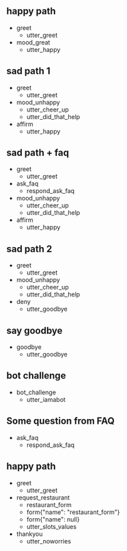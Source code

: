 ## happy path
* greet
  - utter_greet
* mood_great
  - utter_happy

## sad path 1
* greet
  - utter_greet
* mood_unhappy
  - utter_cheer_up
  - utter_did_that_help
* affirm
  - utter_happy

## sad path + faq
* greet
    - utter_greet
* ask_faq
    - respond_ask_faq
* mood_unhappy
  - utter_cheer_up
  - utter_did_that_help
* affirm
  - utter_happy

## sad path 2
* greet
  - utter_greet
* mood_unhappy
  - utter_cheer_up
  - utter_did_that_help
* deny
  - utter_goodbye

## say goodbye
* goodbye
  - utter_goodbye

## bot challenge
* bot_challenge
  - utter_iamabot

## Some question from FAQ
* ask_faq
    - respond_ask_faq



## happy path
* greet 
	- utter_greet 
* request_restaurant 
	- restaurant_form 
	- form{"name": "restaurant_form"} 
	- form{"name": null} 
	- utter_slots_values
* thankyou
	- utter_noworries 